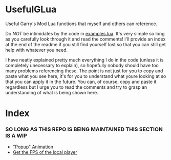 # UsefulGLua
Useful Garry's Mod Lua functions that myself and others can reference.

  Do *NOT* be intimidates by the code in [examples.lua](https://github.com/JoshJOkayguy/UsefulGLua/blob/main/examples.lua). It's very simple so long as you carefully look through it and read the comments! I'll provide an index at the end of the readme if you still find yourself lost so that you can still get help with whatever you need.

  I have neatly explained pretty much everything I do in the code (unless it is completely unecessary to explain), so hopefully nobody should have too many problems referencing these. The point is not just for you to copy and paste what you see here, it's for you to understand what youre looking at so that you can apply it in the future. You can, of course, copy and paste it regardless but I urge you to read the comments and try to grasp an understanding of what is being shown here.

# Index

### SO LONG AS THIS REPO IS BEING MAINTAINED THIS SECTION IS A WIP

- ["Popup" Animation](https://github.com/JoshJOkayguy/UsefulGLua/blob/main/examples.lua#L6)
- [Get the FPS of the local player](https://github.com/JoshJOkayguy/UsefulGLua/blob/main/examples.lua#L28)
